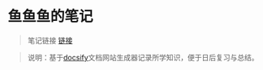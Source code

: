 # 鱼鱼鱼的笔记

> 笔记链接
[链接](https://blueyuyu.github.io/fishNote/)

>说明：基于[docsify](https://docsify.js.org/#/zh-cn/?id=docsify)文档网站生成器记录所学知识，便于日后复习与总结。